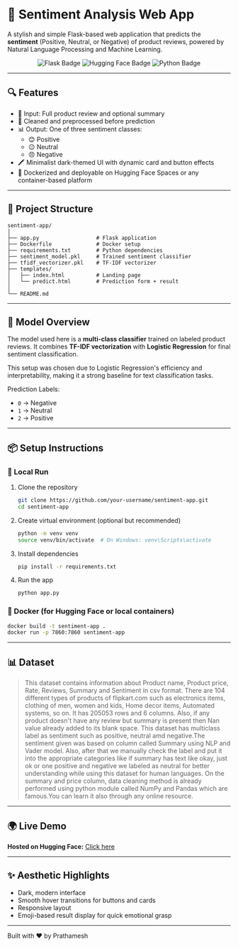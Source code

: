 # 🧠 Sentiment Analysis Web App

A stylish and simple Flask-based web application that predicts the **sentiment** (Positive, Neutral, or Negative) of product reviews, powered by Natural Language Processing and Machine Learning.

<div align="center">
  <img src="https://img.shields.io/badge/Made_with-Flask-blue?style=flat-square" alt="Flask Badge">
  <img src="https://img.shields.io/badge/Deployed_on-Hugging--Face-yellow?style=flat-square" alt="Hugging Face Badge">
  <img src="https://img.shields.io/badge/Language-Python3-brightgreen?style=flat-square" alt="Python Badge">
</div>

---

## 🔍 Features

- 📃 Input: Full product review and optional summary
- 🔎 Cleaned and preprocessed before prediction
- 📊 Output: One of three sentiment classes:
  - 😊 Positive
  - 😐 Neutral
  - 😠 Negative
- 🖍️ Minimalist dark-themed UI with dynamic card and button effects
- 🐳 Dockerized and deployable on Hugging Face Spaces or any container-based platform

---

## 📁 Project Structure

```
sentiment-app/
│
├── app.py                  # Flask application
├── Dockerfile              # Docker setup
├── requirements.txt        # Python dependencies
├── sentiment_model.pkl     # Trained sentiment classifier
├── tfidf_vectorizer.pkl    # TF-IDF vectorizer
├── templates/
│   ├── index.html          # Landing page
│   └── predict.html        # Prediction form + result
│
└── README.md
```

---

## 🧠 Model Overview

The model used here is a **multi-class classifier** trained on labeled product reviews. It combines **TF-IDF vectorization** with **Logistic Regression** for final sentiment classification.

This setup was chosen due to Logistic Regression's efficiency and interpretability, making it a strong baseline for text classification tasks.

Prediction Labels:
- `0` → Negative
- `1` → Neutral
- `2` → Positive

---

## 📦 Setup Instructions

### 🔧 Local Run

1. Clone the repository
   ```bash
   git clone https://github.com/your-username/sentiment-app.git
   cd sentiment-app
   ```

2. Create virtual environment (optional but recommended)
   ```bash
   python -m venv venv
   source venv/bin/activate  # On Windows: venv\Scripts\activate
   ```

3. Install dependencies
   ```bash
   pip install -r requirements.txt
   ```

4. Run the app
   ```bash
   python app.py
   ```

### 🐳 Docker (for Hugging Face or local containers)

```bash
docker build -t sentiment-app .
docker run -p 7860:7860 sentiment-app
```

---

## 📊 Dataset

> This dataset contains information about Product name, Product price, Rate, Reviews, Summary and Sentiment in csv format. There are 104 different types of products of flipkart.com such as electronics items, clothing of men, women and kids, Home decor items, Automated systems, so on. It has 205053 rows and 6 columns. Also, if any product doesn't have any review but summary is present then Nan value already added to its blank space. This dataset has multiclass label as sentiment such as positive, neutral amd negative.The sentiment given was based on column called Summary using NLP and Vader model. Also, after that we manually check the label and put it into the appropriate categories like if summary has text like okay, just ok or one positive and negative we labeled as neutral for better understanding while using this dataset for human languages. On the summary and price column, data cleaning method is already performed using python module called NumPy and Pandas which are famous.You can learn it also through any online resource.

---

## 🌍 Live Demo

**Hosted on Hugging Face:** [Click here](https://huggingface.co/spaces/TheGrandmaSlayer/NLPSentimentAnalysis)

---

## ✨ Aesthetic Highlights

- Dark, modern interface
- Smooth hover transitions for buttons and cards
- Responsive layout
- Emoji-based result display for quick emotional grasp

---

Built with ❤️ by Prathamesh
